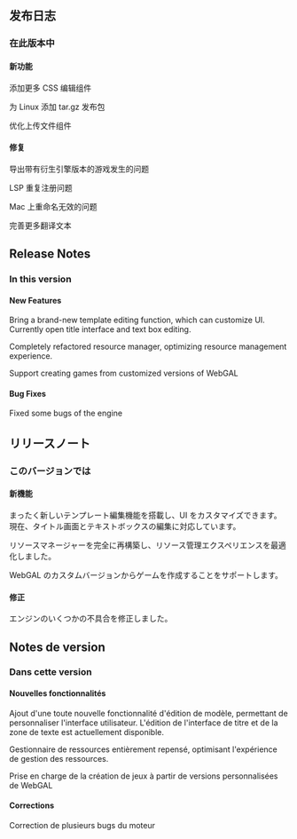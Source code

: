 ## 发布日志

### 在此版本中

#### 新功能

添加更多 CSS 编辑组件

为 Linux 添加 tar.gz 发布包

优化上传文件组件

#### 修复

导出带有衍生引擎版本的游戏发生的问题

LSP 重复注册问题

Mac 上重命名无效的问题

完善更多翻译文本

<!-- English Translation -->
## Release Notes

### In this version

#### New Features

Bring a brand-new template editing function, which can customize UI. Currently open title interface and text box editing.

Completely refactored resource manager, optimizing resource management experience.

Support creating games from customized versions of WebGAL

#### Bug Fixes

Fixed some bugs of the engine


<!-- Japanese Translation -->
## リリースノート

### このバージョンでは

#### 新機能

まったく新しいテンプレート編集機能を搭載し、UI をカスタマイズできます。現在、タイトル画面とテキストボックスの編集に対応しています。

リソースマネージャーを完全に再構築し、リソース管理エクスペリエンスを最適化しました。

WebGAL のカスタムバージョンからゲームを作成することをサポートします。

#### 修正

エンジンのいくつかの不具合を修正しました。

<!-- French Translation -->
## Notes de version

### Dans cette version

#### Nouvelles fonctionnalités

Ajout d'une toute nouvelle fonctionnalité d'édition de modèle, permettant de personnaliser l'interface utilisateur. L'édition de l'interface de titre et de la zone de texte est actuellement disponible.

Gestionnaire de ressources entièrement repensé, optimisant l'expérience de gestion des ressources.

Prise en charge de la création de jeux à partir de versions personnalisées de WebGAL

#### Corrections

Correction de plusieurs bugs du moteur
